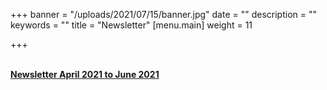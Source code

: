 +++
banner = "/uploads/2021/07/15/banner.jpg"
date = ""
description = ""
keywords = ""
title = "Newsletter"
[menu.main]
weight = 11

+++
<br><br>

[**Newsletter April 2021 to June 2021**](/uploads/2021/07/15/newsletter-april-2021-to-june-2021.pdf "News")